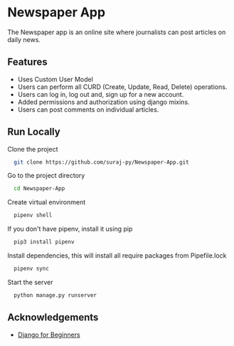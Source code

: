 
# Newspaper App

The Newspaper app is an online site where journalists can post articles on daily news.


## Features

- Uses Custom User Model
- Users can perform all CURD (Create, Update, Read, Delete) operations.
- Users can log in, log out and, sign up for a new account.
- Added permissions and authorization using django mixins.
- Users can post comments on individual articles.

## Run Locally

Clone the project

```bash
  git clone https://github.com/suraj-py/Newspaper-App.git
```

Go to the project directory

```bash
  cd Newspaper-App
```

Create virtual environment

```bash
  pipenv shell
```

If you don't have pipenv, install it using pip

```bash
  pip3 install pipenv
```

Install dependencies, this will install all require packages from Pipefile.lock

```bash
  pipenv sync
```

Start the server

```bash
  python manage.py runserver
```

## Acknowledgements

 - [Django for Beginners](https://djangoforbeginners.com/)


